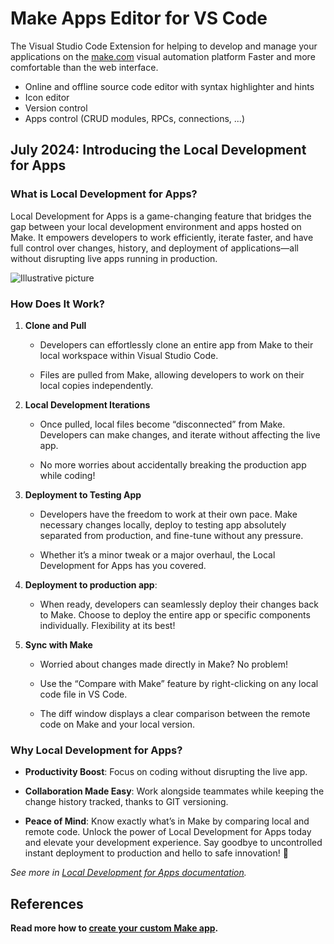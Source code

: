 Make Apps Editor for VS Code
============================

The Visual Studio Code Extension for helping to develop and manage your applications on the [make.com](make.com) visual automation platform
Faster and more comfortable than the web interface.

- Online and offline source code editor with syntax highlighter and hints
- Icon editor
- Version control
- Apps control (CRUD modules, RPCs, connections, ...)

## July 2024: Introducing the Local Development for Apps

### What is Local Development for Apps?

Local Development for Apps is a game-changing feature that bridges the gap between your local development environment and apps hosted on Make. It empowers developers to work efficiently, iterate faster, and have full control over changes, history, and deployment of applications—all without disrupting live apps running in production.

<img src="https://github.com/integromat/vscode-apps-sdk/blob/master/resources/readme/localdev/banner-developers.jpg?raw=true" style="max-width: 100%; display: block; margin: 1em 0;" alt="Illustrative picture" />

### How Does It Work?

1. **Clone and Pull**

   - Developers can effortlessly clone an entire app from Make to their local workspace within Visual Studio Code.

   - Files are pulled from Make, allowing developers to work on their local copies independently.

2. **Local Development Iterations**

   - Once pulled, local files become “disconnected” from Make. Developers can make changes, and iterate without affecting the live app.

   - No more worries about accidentally breaking the production app while coding!

3. **Deployment to Testing App**

   - Developers have the freedom to work at their own pace. Make necessary changes locally, deploy to testing app absolutely separated from production, and fine-tune without any pressure.

   - Whether it’s a minor tweak or a major overhaul, the Local Development for Apps has you covered.

4. **Deployment to production app**:

   - When ready, developers can seamlessly deploy their changes back to Make.
Choose to deploy the entire app or specific components individually. Flexibility at its best!

5. **Sync with Make**

   - Worried about changes made directly in Make? No problem!

   - Use the “Compare with Make” feature by right-clicking on any local code file in VS Code.

   - The diff window displays a clear comparison between the remote code on Make and your local version.

### Why Local Development for Apps?

- **Productivity Boost**: Focus on coding without disrupting the live app.

- **Collaboration Made Easy**: Work alongside teammates while keeping the change history tracked, thanks to GIT versioning.

- **Peace of Mind**: Know exactly what’s in Make by comparing local and remote code.
Unlock the power of Local Development for Apps today and elevate your development experience. Say goodbye to uncontrolled instant deployment to production and hello to safe innovation! 🚀

_See more in [Local Development for Apps documentation](https://github.com/integromat/vscode-apps-sdk/blob/master/README-local-development-for-apps.md)._

## References

**Read more how to [create your custom Make app](https://developers.make.com/custom-apps-documentation).**
